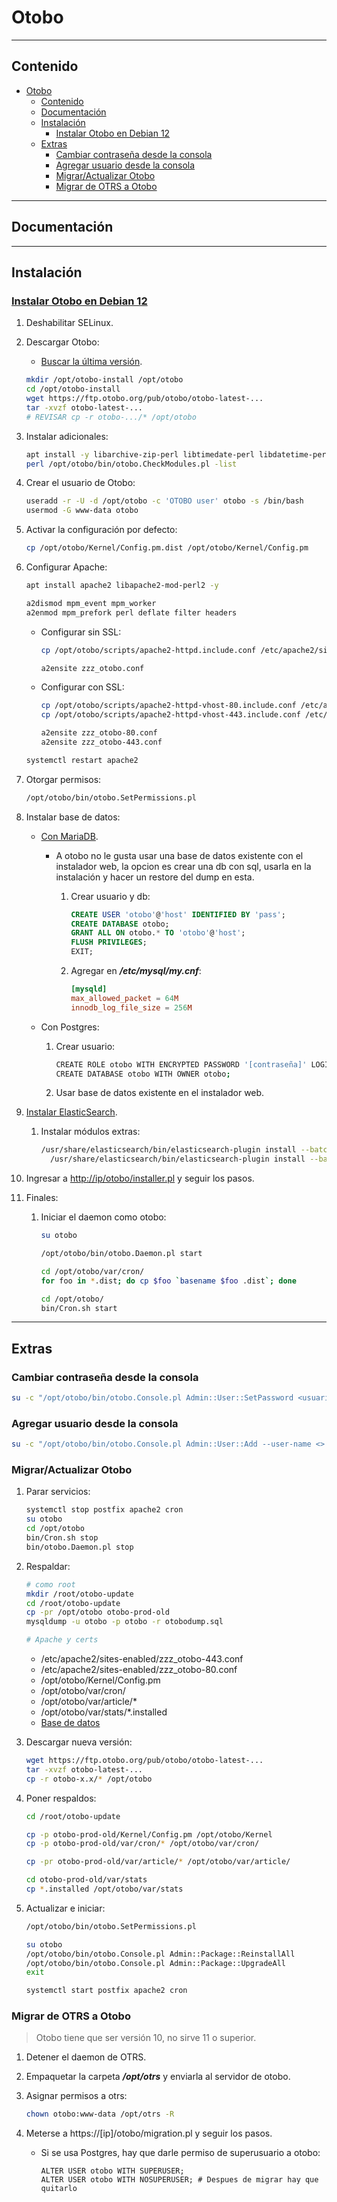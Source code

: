# Otobo

---

## Contenido

- [Otobo](#otobo)
  - [Contenido](#contenido)
  - [Documentación](#documentación)
  - [Instalación](#instalación)
    - [Instalar Otobo en Debian 12](#instalar-otobo-en-debian-12)
  - [Extras](#extras)
    - [Cambiar contraseña desde la consola](#cambiar-contraseña-desde-la-consola)
    - [Agregar usuario desde la consola](#agregar-usuario-desde-la-consola)
    - [Migrar/Actualizar Otobo](#migraractualizar-otobo)
    - [Migrar de OTRS a Otobo](#migrar-de-otrs-a-otobo)

---

## Documentación

---

## Instalación

### [Instalar Otobo en Debian 12](https://doc.otobo.org/manual/installation/10.1/en/content/installation.html)

1. Deshabilitar SELinux.

2. Descargar Otobo:

   - [Buscar la última versión](https://ftp.otobo.org/pub/otobo/).

    ```sh
    mkdir /opt/otobo-install /opt/otobo
    cd /opt/otobo-install
    wget https://ftp.otobo.org/pub/otobo/otobo-latest-...
    tar -xvzf otobo-latest-...
    # REVISAR cp -r otobo-.../* /opt/otobo
    ```

3. Instalar adicionales:

    ```sh
    apt install -y libarchive-zip-perl libtimedate-perl libdatetime-perl libconvert-binhex-perl libcgi-psgi-perl libdbi-perl libdbix-connector-perl libfile-chmod-perl liblist-allutils-perl libmoo-perl libnamespace-autoclean-perl libnet-dns-perl libnet-smtp-ssl-perl libpath-class-perl libsub-exporter-perl libtemplate-perl libtext-trim-perl libtry-tiny-perl libxml-libxml-perl libyaml-libyaml-perl libdbd-mysql-perl libapache2-mod-perl2 libmail-imapclient-perl libauthen-sasl-perl libauthen-ntlm-perl libjson-xs-perl libtext-csv-xs-perl libpath-class-perl libplack-perl libplack-middleware-header-perl libplack-middleware-reverseproxy-perl libencode-hanextra-perl libio-socket-ssl-perl libnet-ldap-perl libcrypt-eksblowfish-perl libxml-libxslt-perl libxml-parser-perl libconst-fast-perl libtext-csv-perl libjavascript-minifier-xs-perl libcss-minifier-xs-perl libcapture-tiny-perl libdbd-pg-perl
    perl /opt/otobo/bin/otobo.CheckModules.pl -list
    ```

4. Crear el usuario de Otobo:

    ```sh
    useradd -r -U -d /opt/otobo -c 'OTOBO user' otobo -s /bin/bash
    usermod -G www-data otobo
    ```

5. Activar la configuración por defecto:

    ```sh
    cp /opt/otobo/Kernel/Config.pm.dist /opt/otobo/Kernel/Config.pm
    ```

6. Configurar Apache:

    ```sh
    apt install apache2 libapache2-mod-perl2 -y

    a2dismod mpm_event mpm_worker
    a2enmod mpm_prefork perl deflate filter headers
    ```

   - Configurar sin SSL:

      ```sh
      cp /opt/otobo/scripts/apache2-httpd.include.conf /etc/apache2/sites-available/zzz_otobo.conf

      a2ensite zzz_otobo.conf
      ```

   - Configurar con SSL:

      ```sh
      cp /opt/otobo/scripts/apache2-httpd-vhost-80.include.conf /etc/apache2/sites-available/zzz_otobo-80.conf
      cp /opt/otobo/scripts/apache2-httpd-vhost-443.include.conf /etc/apache2/sites-available/zzz_otobo-443.conf

      a2ensite zzz_otobo-80.conf
      a2ensite zzz_otobo-443.conf
      ```

    ```sh
    systemctl restart apache2
    ```

7. Otorgar permisos:

    ```sh
    /opt/otobo/bin/otobo.SetPermissions.pl
    ```

8. Instalar base de datos:

   - [Con MariaDB](../../database/sql/mariadb.md#instalar-mariadb-en-debian-12).

     - A otobo no le gusta usar una base de datos existente con el instalador web, la opcion es crear una db con sql, usarla en la instalación y hacer un restore del dump en esta.

       1. Crear usuario y db:

          ```sql
          CREATE USER 'otobo'@'host' IDENTIFIED BY 'pass';
          CREATE DATABASE otobo;
          GRANT ALL ON otobo.* TO 'otobo'@'host';
          FLUSH PRIVILEGES;
          EXIT;
          ```

       2. Agregar en ***/etc/mysql/my.cnf***:

          ```conf
          [mysqld]
          max_allowed_packet = 64M
          innodb_log_file_size = 256M
          ```

   - Con Postgres:

     1. Crear usuario:

        ```sh
        CREATE ROLE otobo WITH ENCRYPTED PASSWORD '[contraseña]' LOGIN;
        CREATE DATABASE otobo WITH OWNER otobo;
        ```

     2. Usar base de datos existente en el instalador web.

9. [Instalar ElasticSearch](../../database/nosql/elasticsearch.md#instalar-elasticsearch-8-en-debian-12).

   1. Instalar módulos extras:

      ```sh
      /usr/share/elasticsearch/bin/elasticsearch-plugin install --batch ingest-attachment && \
        /usr/share/elasticsearch/bin/elasticsearch-plugin install --batch analysis-icu
      ```

10. Ingresar a <http://ip/otobo/installer.pl> y seguir los pasos.

11. Finales:

    1. Iniciar el daemon como otobo:

        ```sh
        su otobo
        
        /opt/otobo/bin/otobo.Daemon.pl start

        cd /opt/otobo/var/cron/
        for foo in *.dist; do cp $foo `basename $foo .dist`; done

        cd /opt/otobo/
        bin/Cron.sh start
        ```

---

## Extras

### Cambiar contraseña desde la consola

```sh
su -c "/opt/otobo/bin/otobo.Console.pl Admin::User::SetPassword <usuario> <contraseña>" -s /bin/bash otobo
```

### Agregar usuario desde la consola

```sh
su -c "/opt/otobo/bin/otobo.Console.pl Admin::User::Add --user-name <> --first-name <> --last-name <> --email-address <> --password <>" -s /bin/bash otobo
```

### Migrar/Actualizar Otobo

1. Parar servicios:

    ```sh
    systemctl stop postfix apache2 cron
    su otobo
    cd /opt/otobo
    bin/Cron.sh stop
    bin/otobo.Daemon.pl stop
    ```

2. Respaldar:

    ```sh
    # como root
    mkdir /root/otobo-update
    cd /root/otobo-update
    cp -pr /opt/otobo otobo-prod-old
    mysqldump -u otobo -p otobo -r otobodump.sql

    # Apache y certs
    ```

    - /etc/apache2/sites-enabled/zzz_otobo-443.conf
    - /etc/apache2/sites-enabled/zzz_otobo-80.conf
    - /opt/otobo/Kernel/Config.pm
    - /opt/otobo/var/cron/
    - /opt/otobo/var/article/*
    - /opt/otobo/var/stats/*.installed
    - [Base de datos](../../database/sql/mysql_mariadb.md#backup-y-restore)

3. Descargar nueva versión:

    ```sh
    wget https://ftp.otobo.org/pub/otobo/otobo-latest-...
    tar -xvzf otobo-latest-...
    cp -r otobo-x.x/* /opt/otobo
    ```

4. Poner respaldos:

      ```sh
      cd /root/otobo-update

      cp -p otobo-prod-old/Kernel/Config.pm /opt/otobo/Kernel
      cp -p otobo-prod-old/var/cron/* /opt/otobo/var/cron/

      cp -pr otobo-prod-old/var/article/* /opt/otobo/var/article/

      cd otobo-prod-old/var/stats
      cp *.installed /opt/otobo/var/stats
      ```

5. Actualizar e iniciar:

    ```sh
    /opt/otobo/bin/otobo.SetPermissions.pl

    su otobo
    /opt/otobo/bin/otobo.Console.pl Admin::Package::ReinstallAll
    /opt/otobo/bin/otobo.Console.pl Admin::Package::UpgradeAll
    exit

    systemctl start postfix apache2 cron
    ```

### Migrar de OTRS a Otobo

> Otobo tiene que ser versión 10, no sirve 11 o superior.

1. Detener el daemon de OTRS.
2. Empaquetar la carpeta ***/opt/otrs*** y enviarla al servidor de otobo.
3. Asignar permisos a otrs:

    ```sh
    chown otobo:www-data /opt/otrs -R
    ```

4. Meterse a https://[ip]/otobo/migration.pl y seguir los pasos.
   - Si se usa Postgres, hay que darle permiso de superusuario a otobo:

      ```psql
      ALTER USER otobo WITH SUPERUSER;
      ALTER USER otobo WITH NOSUPERUSER; # Despues de migrar hay que quitarlo
      ```
